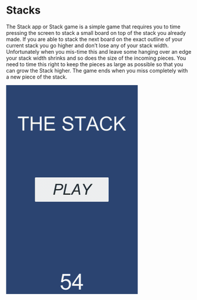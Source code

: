 # Stacks

The Stack app or Stack game is a simple game that requires you to time pressing the screen to stack a small board on top of the stack you already made.
If you are able to stack the next board on the exact outline of your current stack you go higher and don’t lose any of your stack width. Unfortunately when you mis-time this and leave some hanging over an edge your stack width shrinks and so does the size of the incoming pieces.
You need to time this right to keep the pieces as large as possible so that you can grow the Stack higher. The game ends when you miss completely with a new piece of the stack.

![Demo](https://github.com/tushitj/Stacks/blob/master/stack.gif)
